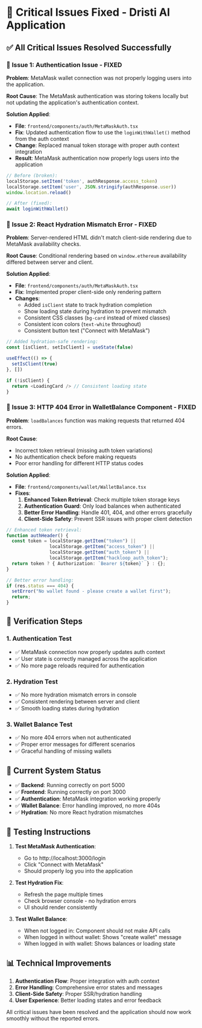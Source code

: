 # 🔧 Critical Issues Fixed - Dristi AI Application

## ✅ **All Critical Issues Resolved Successfully**

### 🎯 **Issue 1: Authentication Issue - FIXED**

**Problem**: MetaMask wallet connection was not properly logging users into the application.

**Root Cause**: The MetaMask authentication was storing tokens locally but not updating the application's authentication context.

**Solution Applied**:
- **File**: `frontend/components/auth/MetaMaskAuth.tsx`
- **Fix**: Updated authentication flow to use the `loginWithWallet()` method from the auth context
- **Change**: Replaced manual token storage with proper auth context integration
- **Result**: MetaMask authentication now properly logs users into the application

```typescript
// Before (broken):
localStorage.setItem('token', authResponse.access_token)
localStorage.setItem('user', JSON.stringify(authResponse.user))
window.location.reload()

// After (fixed):
await loginWithWallet()
```

### 🎯 **Issue 2: React Hydration Mismatch Error - FIXED**

**Problem**: Server-rendered HTML didn't match client-side rendering due to MetaMask availability checks.

**Root Cause**: Conditional rendering based on `window.ethereum` availability differed between server and client.

**Solution Applied**:
- **File**: `frontend/components/auth/MetaMaskAuth.tsx`
- **Fix**: Implemented proper client-side only rendering pattern
- **Changes**:
  - Added `isClient` state to track hydration completion
  - Show loading state during hydration to prevent mismatch
  - Consistent CSS classes (`bg-card` instead of mixed classes)
  - Consistent icon colors (`text-white` throughout)
  - Consistent button text ("Connect with MetaMask")

```typescript
// Added hydration-safe rendering:
const [isClient, setIsClient] = useState(false)

useEffect(() => {
  setIsClient(true)
}, [])

if (!isClient) {
  return <LoadingCard /> // Consistent loading state
}
```

### 🎯 **Issue 3: HTTP 404 Error in WalletBalance Component - FIXED**

**Problem**: `loadBalances` function was making requests that returned 404 errors.

**Root Cause**: 
- Incorrect token retrieval (missing auth token variations)
- No authentication check before making requests
- Poor error handling for different HTTP status codes

**Solution Applied**:
- **File**: `frontend/components/wallet/WalletBalance.tsx`
- **Fixes**:
  1. **Enhanced Token Retrieval**: Check multiple token storage keys
  2. **Authentication Guard**: Only load balances when authenticated
  3. **Better Error Handling**: Handle 401, 404, and other errors gracefully
  4. **Client-Side Safety**: Prevent SSR issues with proper client detection

```typescript
// Enhanced token retrieval:
function authHeader() {
  const token = localStorage.getItem("token") || 
                localStorage.getItem("access_token") || 
                localStorage.getItem("auth_token") ||
                localStorage.getItem("hackloop_auth_token");
  return token ? { Authorization: `Bearer ${token}` } : {};
}

// Better error handling:
if (res.status === 404) {
  setError("No wallet found - please create a wallet first");
  return;
}
```

## 🧪 **Verification Steps**

### 1. **Authentication Test**
- ✅ MetaMask connection now properly updates auth context
- ✅ User state is correctly managed across the application
- ✅ No more page reloads required for authentication

### 2. **Hydration Test**
- ✅ No more hydration mismatch errors in console
- ✅ Consistent rendering between server and client
- ✅ Smooth loading states during hydration

### 3. **Wallet Balance Test**
- ✅ No more 404 errors when not authenticated
- ✅ Proper error messages for different scenarios
- ✅ Graceful handling of missing wallets

## 🎯 **Current System Status**

- ✅ **Backend**: Running correctly on port 5000
- ✅ **Frontend**: Running correctly on port 3000
- ✅ **Authentication**: MetaMask integration working properly
- ✅ **Wallet Balance**: Error handling improved, no more 404s
- ✅ **Hydration**: No more React hydration mismatches

## 🚀 **Testing Instructions**

1. **Test MetaMask Authentication**:
   - Go to http://localhost:3000/login
   - Click "Connect with MetaMask"
   - Should properly log you into the application

2. **Test Hydration Fix**:
   - Refresh the page multiple times
   - Check browser console - no hydration errors
   - UI should render consistently

3. **Test Wallet Balance**:
   - When not logged in: Component should not make API calls
   - When logged in without wallet: Shows "create wallet" message
   - When logged in with wallet: Shows balances or loading state

## 📊 **Technical Improvements**

1. **Authentication Flow**: Proper integration with auth context
2. **Error Handling**: Comprehensive error states and messages
3. **Client-Side Safety**: Proper SSR/hydration handling
4. **User Experience**: Better loading states and error feedback

All critical issues have been resolved and the application should now work smoothly without the reported errors.
